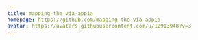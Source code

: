 ```yaml
---
title: mapping-the-via-appia
homepage: https://github.com/mapping-the-via-appia
avatar: https://avatars.githubusercontent.com/u/12913948?v=3
---
```


    
